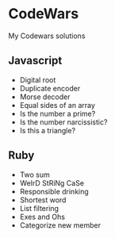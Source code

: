 # CodeWars
 My Codewars solutions
 
 ## Javascript
 * Digital root
 * Duplicate encoder
 * Morse decoder
 * Equal sides of an array
 * Is the number a prime?
 * Is the number narcissistic?
 * Is this a triangle?

## Ruby
* Two sum
* WeIrD StRiNg CaSe
* Responsible drinking
* Shortest word
* List filtering
* Exes and Ohs
* Categorize new member

